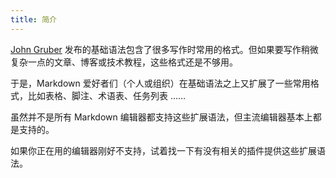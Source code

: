 ```yaml
---
title: 简介
---
```


[John Gruber][markdownCreator] 发布的基础语法包含了很多写作时常用的格式。但如果要写作稍微复杂一点的文章、博客或技术教程，这些格式还是不够用。

于是，Markdown 爱好者们（个人或组织）在基础语法之上又扩展了一些常用格式，比如表格、脚注、术语表、任务列表 ……

虽然并不是所有 Markdown 编辑器都支持这些扩展语法，但主流编辑器基本上都是支持的。

如果你正在用的编辑器刚好不支持，试着找一下有没有相关的插件提供这些扩展语法。

[markdownCreator]: https://daringfireball.net/projects/markdown/ "Markdown 创始人"